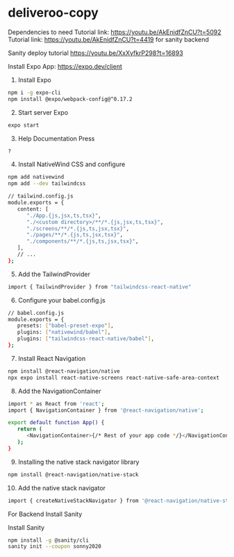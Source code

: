 # deliveroo-copy
Dependencies to need
Tutorial link: https://youtu.be/AkEnidfZnCU?t=5092
Tutorial link: https://youtu.be/AkEnidfZnCU?t=4419 for sanity backend

Sanity deploy tutorial
https://youtu.be/XxXyfkrP298?t=16893

Install Expo App: https://expo.dev/client

1.  Install Expo
   ```sh
   npm i -g expo-cli
   npm install @expo/webpack-config@^0.17.2
   ```

02. Start server Expo
   ```sh
   expo start
   ```

03. Help Documentation Press
   ```sh
   ?
   ```

04. Install NativeWind CSS and configure
   ```sh
   npm add nativewind
   npm add --dev tailwindcss
   ```

   ```sh
   // tailwind.config.js
   module.exports = {
      content: [
         "./App.{js,jsx,ts,tsx}", 
         "./<custom directory>/**/*.{js,jsx,ts,tsx}",
         "./screens/**/*.{js,ts,jsx,tsx}",
         "./pages/**/*.{js,ts,jsx,tsx}",
         "./components/**/*.{js,ts,jsx,tsx}",
      ],
      // ...
   };
   ```

05. Add the TailwindProvider
   ```sh
   import { TailwindProvider } from "tailwindcss-react-native"
   ```

06. Configure your babel.config.js
   ```sh
   // babel.config.js
   module.exports = {
      presets: ["babel-preset-expo"],
      plugins: ["nativewind/babel"],
      plugins: ["tailwindcss-react-native/babel"],
   };
   ```
07. Install React Navigation
   ```sh
   npm install @react-navigation/native
   npx expo install react-native-screens react-native-safe-area-context
   ```
08. Add the NavigationContainer
   ```sh
   import * as React from 'react';
   import { NavigationContainer } from '@react-navigation/native';

   export default function App() {
      return (
         <NavigationContainer>{/* Rest of your app code */}</NavigationContainer>
      );
   }
   ```

09. Installing the native stack navigator library
   ```sh
   npm install @react-navigation/native-stack
   ```

10. Add the native stack navigator
   ```sh
   import { createNativeStackNavigator } from '@react-navigation/native-stack';
   ```

For Backend Install Sanity

Install Sanity
   ```sh
   npm install -g @sanity/cli
   sanity init --coupon sonny2020
   ```